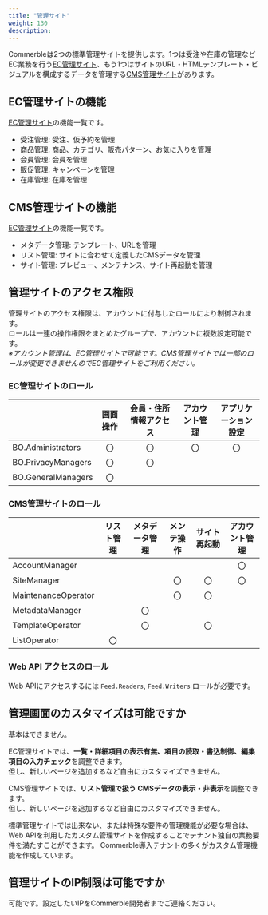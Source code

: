 ```yaml
---
title: "管理サイト"
weight: 130
description: 
---
```


Commerbleは2つの標準管理サイトを提供します。1つは受注や在庫の管理などEC業務を行う[EC管理サイト](ec)、もう1つはサイトのURL・HTMLテンプレート・ビジュアルを構成するデータを管理する[CMS管理サイト](cms)があります。

## EC管理サイトの機能
[EC管理サイト](ec)の機能一覧です。

- 受注管理: 受注、仮予約を管理
- 商品管理: 商品、カテゴリ、販売パターン、お気に入りを管理
- 会員管理: 会員を管理
- 販促管理: キャンペーンを管理
- 在庫管理: 在庫を管理

## CMS管理サイトの機能
[EC管理サイト](cms)の機能一覧です。

- メタデータ管理: テンプレート、URLを管理
- リスト管理: サイトに合わせて定義したCMSデータを管理
- サイト管理: プレビュー、メンテナンス、サイト再起動を管理

## 管理サイトのアクセス権限
管理サイトのアクセス権限は、アカウントに付与したロールにより制御されます。  
ロールは一連の操作権限をまとめたグループで、アカウントに複数設定可能です。  
*※アカウント管理は、EC管理サイトで可能です。CMS管理サイトでは一部のロールが変更できませんのでEC管理サイトをご利用ください。*

### EC管理サイトのロール
|                    | 画面操作 | 会員・住所情報アクセス | アカウント管理 | アプリケーション設定 |
| ------------------ | :------: | :--------------------: | :------------: | :------------------: |
| BO.Administrators  |    〇    |           〇           |       〇       |          〇          |
| BO.PrivacyManagers |    〇    |           〇           |                |                      |
| BO.GeneralManagers |    〇    |                        |                |                      |

### CMS管理サイトのロール
|                     | リスト管理 | メタデータ管理 | メンテ操作 | サイト再起動 | アカウント管理 |
|---------------------|:----------:|:--------------:|:----------:|:------------:|:--------------:|
| AccountManager      |            |                |            |              |       〇       |
| SiteManager         |            |                |     〇     |      〇      |       〇       |
| MaintenanceOperator |            |                |     〇     |      〇      |                |
| MetadataManager     |            |       〇       |            |              |                |
| TemplateOperator    |            |       〇       |            |      〇      |                |
| ListOperator        |     〇     |                |            |              |                |

### Web API アクセスのロール
Web APIにアクセスするには `Feed.Readers`, `Feed.Writers` ロールが必要です。

## 管理画面のカスタマイズは可能ですか
基本はできません。  

EC管理サイトでは、**一覧・詳細項目の表示有無、項目の読取・書込制御、編集項目の入力チェック**を調整できます。  
但し、新しいページを追加するなど自由にカスタマイズできません。

CMS管理サイトでは、**リスト管理で扱う CMSデータの表示・非表示**を調整できます。  
但し、新しいページを追加するなど自由にカスタマイズできません。

標準管理サイトでは出来ない、または特殊な要件の管理機能が必要な場合は、
Web APIを利用したカスタム管理サイトを作成することでテナント独自の業務要件を満たすことができます。
Commerble導入テナントの多くがカスタム管理機能を作成しています。

## 管理サイトのIP制限は可能ですか
可能です。設定したいIPをCommerble開発者までご連絡ください。
